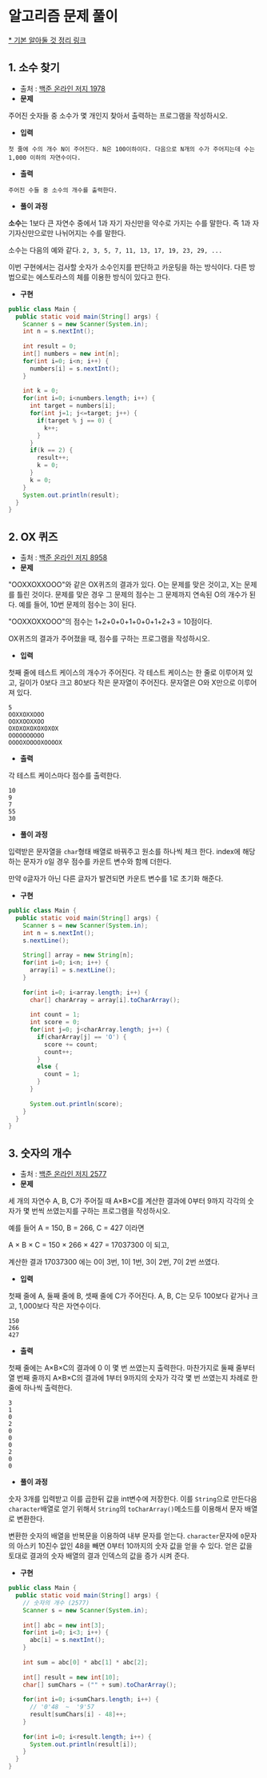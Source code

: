 # 알고리즘 문제 풀이 

[* 기본 알아둘 것 정리 링크](https://github.com/ksu3101/TIL/blob/master/Algorithm/base.md)  
  
## 1. 소수 찾기
- 출처 : [백준 온라인 저지 1978](https://www.acmicpc.net/problem/1978)
- **문제**

주어진 숫자들 중 소수가 몇 개인지 찾아서 출력하는 프로그램을 작성하시오.

- **입력**

 `첫 줄에 수의 개수 N이 주어진다. N은 100이하이다. 다음으로 N개의 수가 주어지는데 수는 1,000 이하의 자연수이다.`

- **출력**

 `주어진 수들 중 소수의 개수를 출력한다.`

- **풀이 과정**

**소수**는 1보다 큰 자연수 중에서 1과 자기 자신만을 약수로 가지는 수를 말한다. 즉 1과 자기자신만으로만 나뉘어지는 수를 말한다.

소수는 다음의 예와 같다.
`2, 3, 5, 7, 11, 13, 17, 19, 23, 29, ...`

이번 구현에서는 검사할 숫자가 소수인지를 판단하고 카운팅을 하는 방식이다. 다른 방법으로는 에스토라스의 체를 이용한 방식이 있다고 한다. 

- **구현**

```java
public class Main {
  public static void main(String[] args) {    
    Scanner s = new Scanner(System.in);
    int n = s.nextInt();
    
    int result = 0;
    int[] numbers = new int[n];
    for(int i=0; i<n; i++) {
      numbers[i] = s.nextInt();
    }
    
    int k = 0;
    for(int i=0; i<numbers.length; i++) {
      int target = numbers[i];
      for(int j=1; j<=target; j++) {
        if(target % j == 0) {
          k++;
        }        
      }
      if(k == 2) {
        result++;
        k = 0;
      }
      k = 0;
    }    
    System.out.println(result);
  }
}
```

## 2. OX 퀴즈 
- 출처 : [백준 온라인 저지 8958](https://www.acmicpc.net/problem/8958)
- **문제**

"OOXXOXXOOO"와 같은 OX퀴즈의 결과가 있다. O는 문제를 맞은 것이고, X는 문제를 틀린 것이다. 문제를 맞은 경우 그 문제의 점수는 그 문제까지 연속된 O의 개수가 된다. 예를 들어, 10번 문제의 점수는 3이 된다.

"OOXXOXXOOO"의 점수는 1+2+0+0+1+0+0+1+2+3 = 10점이다.

OX퀴즈의 결과가 주어졌을 때, 점수를 구하는 프로그램을 작성하시오.

- **입력**

첫째 줄에 테스트 케이스의 개수가 주어진다. 각 테스트 케이스는 한 줄로 이루어져 있고, 길이가 0보다 크고 80보다 작은 문자열이 주어진다. 문자열은 O와 X만으로 이루어져 있다.

 ```
5
OOXXOXXOOO
OOXXOOXXOO
OXOXOXOXOXOXOX
OOOOOOOOOO
OOOOXOOOOXOOOOX 
 ```

- **출력**

각 테스트 케이스마다 점수를 출력한다.

 ```
10
9
7
55
30 
 ```

- **풀이 과정**

입력받은 문자열을 `char`형태 배열로 바꿔주고 원소를 하나씩 체크 한다. index에 해당하는 문자가 `O`일 경우 점수를 카운트 변수와 함께 더한다. 

만약 `O`글자가 아닌 다른 글자가 발견되면 카운트 변수를 1로 초기화 해준다. 
 

- **구현**

```java
public class Main {
  public static void main(String[] args) {
    Scanner s = new Scanner(System.in);
    int n = s.nextInt();
    s.nextLine();
    
    String[] array = new String[n];
    for(int i=0; i<n; i++) {
      array[i] = s.nextLine();
    }
    
    for(int i=0; i<array.length; i++) {
      char[] charArray = array[i].toCharArray();      
      
      int count = 1;
      int score = 0;
      for(int j=0; j<charArray.length; j++) {
        if(charArray[j] == 'O') {
          score += count;
          count++;
        }
        else {
          count = 1;
        }
      }
      
      System.out.println(score);
    }
  }
}
```

## 3. 숫자의 개수 
- 출처 : [백준 온라인 저지 2577](https://www.acmicpc.net/problem/2577)
- **문제**

세 개의 자연수 A, B, C가 주어질 때 A×B×C를 계산한 결과에 0부터 9까지 각각의 숫자가 몇 번씩 쓰였는지를 구하는 프로그램을 작성하시오.

예를 들어 A = 150, B = 266, C = 427 이라면 

A × B × C = 150 × 266 × 427 = 17037300 이 되고, 

계산한 결과 17037300 에는 0이 3번, 1이 1번, 3이 2번, 7이 2번 쓰였다.

- **입력**

첫째 줄에 A, 둘째 줄에 B, 셋째 줄에 C가 주어진다. A, B, C는 모두 100보다 같거나 크고, 1,000보다 작은 자연수이다.

 ```
150 
266 
427
 ```

- **출력**

첫째 줄에는 A×B×C의 결과에 0 이 몇 번 쓰였는지 출력한다. 마찬가지로 둘째 줄부터 열 번째 줄까지 A×B×C의 결과에 1부터 9까지의 숫자가 각각 몇 번 쓰였는지 차례로 한 줄에 하나씩 출력한다.

 ```
3
1 
0 
2 
0 
0 
0 
2 
0 
0 
 ```

- **풀이 과정**

숫자 3개를 입력받고 이를 곱한뒤 값을 int변수에 저장한다. 이를 `String`으로 만든다음 `character`배열로 얻기 위해서 `String`의 `toCharArray()`메소드를 이용해서 문자 배열로 변환한다. 

변환한 숫자의 배열을 반복문을 이용하여 내부 문자를 얻는다. `character`문자에 `0`문자의 아스키 10진수 앖인 48을 빼면 0부터 10까지의 숫자 값을 얻을 수 있다. 얻은 값을 토대로 결과의 숫자 배열의 결과 인덱스의 값을 증가 시켜 준다.  

- **구현**

```java
public class Main {
  public static void main(String[] args) {
    // 숫자의 개수 (2577)
    Scanner s = new Scanner(System.in);
    
    int[] abc = new int[3];
    for(int i=0; i<3; i++) {
      abc[i] = s.nextInt();
    }    
    
    int sum = abc[0] * abc[1] * abc[2];
    
    int[] result = new int[10];
    char[] sumChars = ("" + sum).toCharArray();
    
    for(int i=0; i<sumChars.length; i++) {
      // '0'48  ~  '9'57
      result[sumChars[i] - 48]++;
    }
    
    for(int i=0; i<result.length; i++) {
      System.out.println(result[i]);
    }
  }
}
```